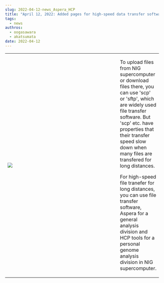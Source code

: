 ```yaml
---
slug: 2022-04-12-news_Aspera_HCP
title: "April 12, 2022: Added pages for high-speed data transfer software Aspera and HCP tools"
tags:
  - news
authros:
  - oogasawara
  - akatsumata
date: 2022-04-12
---
```


<table>
<tr>
<td width="400">

![](/img/2022-04-12_news_Aspera.png)
</td>
<td valign="top">
<p>To upload files from NIG supercomputer or download files there, you can use 'scp' or 'sftp', which are widely used file transfer software. But 'scp' etc. have properties that their transfer speed slow down when many files are transfered for long distances.</p>
<p>For high-speed file tranefer for long distances, you can use file transfer software, Aspera for a general analysis division and HCP tools for a personal genome analysis division in NIG supercomputer.</p>
</td>
</tr>
</table>